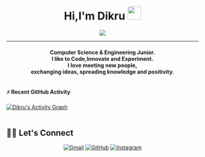 <h1 align="center">Hi,I'm Dikru <img src="https://media.giphy.com/media/hvRJCLFzcasrR4ia7z/giphy.gif" width="35"></h1>
<p align="center">
  <a href="https://github.com/DenverCoder1/readme-typing-svg"><img src="https://readme-typing-svg.herokuapp.com?lines=Computer+Science+Engineering+Student;Web+Developer;Always%20learning%20new%20things&center=true&width=500&height=50"></a>
</p>
<hr/>
<h4 align="center">Computer Science & Engineering Junior.<br>
I like to Code,Innovate and Experiment.<br>
 I love meeting new people,<br> exchanging ideas, spreading knowledge and positivity.</h4>
<br>







  <summary><b>⚡ Recent GitHub Activity</b></summary>
  <br/>
   <a href="https://github.com/sreejithdikru"><img alt="Dikru's Activity Graph" src="https://activity-graph.herokuapp.com/graph?username=sreejithliterally&custom_title=Dikru's%20Contribution%20Graph&theme=react-dark" /></a>
  <br/>

</details>

<br/>

## 🙋‍♀️ Let's Connect
<p align="center">
	<a href="mailto:imsreejithofficial@gmail.com"><img src="https://img.icons8.com/bubbles/50/000000/gmail.png" alt="Gmail"/></a>
	<a href="https://github.com/sreejithdikru"><img src="https://img.icons8.com/bubbles/50/000000/github.png" alt="GitHub"/></a>
	<a href="https://www.linkedin.com/in/sreejith-s-438839196/><img src="https://img.icons8.com/bubbles/50/000000/linkedin.png" alt="LinkedIn"/></a>
	<a href="https://instagram.com/sreejithliterally"><img src="https://img.icons8.com/bubbles/50/000000/instagram.png" alt="Instagram"/></a>
	
</p>





<!--img align="right" alt="Coding" width="450" src="https://camo.githubusercontent.com/6607041227d81f650340ff070cc2843518acad359b57e5bb054a9fb7127aa041/68747470733a2f2f63646e2e6472696262626c652e636f6d2f75736572732f323634363432332f73637265656e73686f74732f353530373139362f636f6d70757465722e676966" data-canonical-src="https://cdn.dribbble.com/users/2646423/screenshots/5507196/computer.gif" style="max-width:100%;"/-->
